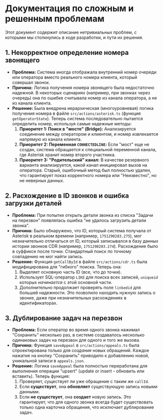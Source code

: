 # Документация по сложным и решенным проблемам

Этот документ содержит описание нетривиальных проблем, с которыми мы столкнулись в ходе разработки, и пути их решения.

## 1. Некорректное определение номера звонящего

-   **Проблема:** Система иногда отображала внутренний номер очереди или оператора вместо реального номера клиента, который совершал звонок.
-   **Причина:** Логика получения номера звонящего была недостаточно надежной. В некоторых сценариях (например, при звонках через очередь) она по ошибке считывала номер из канала оператора, а не из канала клиента.
-   **Решение:** Была внедрена иерархическая (многоуровневая) логика получения номера в файле `src/actions/asterisk.ts` (функция `getOperatorState`). Теперь система последовательно пытается определить номер, используя самые надежные методы:
    1.  **Приоритет 1: Поиск в "мосте" (Bridge):** Анализируется соединение между оператором и клиентом, и номер извлекается напрямую из канала клиента.
    2.  **Приоритет 2: Переменная `CONNECTEDLINE`:** Если "мост" еще не создан, система обращается к специальной переменной канала, где Asterisk хранит номер второго участника.
    3.  **Приоритет 3: "Родительский" канал:** В качестве резервного варианта анализируется, какой канал инициировал вызов на оператора.
    Старый, ошибочный метод был полностью удален, что гарантирует показ корректного номера или "Неизвестно", но не неверных данных.

## 2. Расхождение в ID звонков и ошибка загрузки деталей

-   **Проблема:** При попытке открыть детали звонка из списка "Задачи на перезвон" появлялась ошибка "не удалось загрузить детали звонка".
-   **Причина:** Было обнаружено, что ID, который система получала от Asterisk в реальном времени (например, `1751290283.275`), мог незначительно отличаться от ID, который записывался в базу данных истории звонков CDR (например, `1751290283.274`). Расхождение было в суффиксе после точки. Стандартный поиск по точному совпадению не мог найти запись.
-   **Решение:** Функция `getCallById` в файле `src/actions/cdr.ts` была модифицирована для "гибкого" поиска. Теперь она:
    1.  Выделяет основную часть ID (все, что до точки).
    2.  Использует SQL-оператор `LIKE` для поиска всех записей, `uniqueid` которых *начинается* с этой основной части.
    3.  Дополнительно продолжает проверять поле `linkedid` для большей надежности.
    Это позволило находить нужную запись о звонке, даже при незначительных расхождениях в идентификаторах.

## 3. Дублирование задач на перезвон

-   **Проблема:** Если оператор во время одного звонка нажимал "Сохранить" несколько раз, в системе создавалось несколько одинаковых задач на перезвон для одного и того же вызова.
-   **Причина:** Функция `saveAppeal` в `src/actions/appeals.ts` была спроектирована только для *создания* новых обращений. Каждое нажатие на кнопку "Сохранить" приводило к добавлению новой, уникальной записи в `appeals.json`.
-   **Решение:** Логика `saveAppeal` была полностью переработана для выполнения операции "upsert" (update or insert - обновить или вставить). Теперь функция:
    1.  Проверяет, существует ли уже обращение с таким же `callId`.
    2.  Если **существует**, она **обновляет** существующую запись новыми данными.
    3.  Если **не существует**, она **создает** новую запись.
    Это гарантирует, что для одного звонка всегда будет существовать только одна карточка обращения, что исключает дублирование задач.
